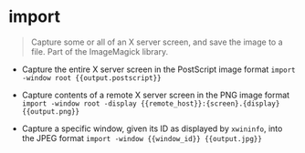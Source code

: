 # import
> Capture some or all of an X server screen, and save the image to a file.
> Part of the ImageMagick library.

- Capture the entire X server screen in the PostScript image format
`import -window root {{output.postscript}}`

- Capture contents of a remote X server screen in the PNG image format
`import -window root -display {{remote_host}}:{screen}.{display} {{output.png}}`

- Capture a specific window, given its ID as displayed by `xwininfo`, into the JPEG format
`import -window {{window_id}} {{output.jpg}}`
